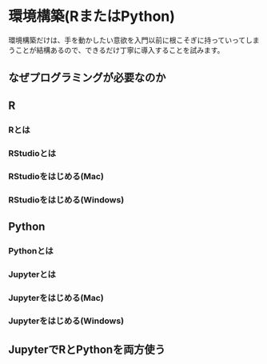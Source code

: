 # 環境構築(RまたはPython)
環境構築だけは、手を動かしたい意欲を入門以前に根こそぎに持っていってしまうことが結構あるので、できるだけ丁寧に導入することを試みます。

## なぜプログラミングが必要なのか

## R
### Rとは
### RStudioとは
### RStudioをはじめる(Mac)
### RStudioをはじめる(Windows)

## Python
### Pythonとは
### Jupyterとは
### Jupyterをはじめる(Mac)
### Jupyterをはじめる(Windows)

## JupyterでRとPythonを両方使う
